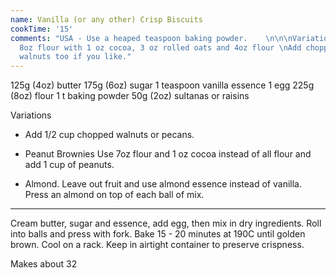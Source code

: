 ```yaml
---
name: Vanilla (or any other) Crisp Biscuits
cookTime: '15'
comments: "USA - Use a heaped teaspoon baking powder.    \n\n\nVariation by AW\nSubstitute
  8oz flour with 1 oz cocoa, 3 oz rolled oats and 4oz flour \nAdd chopped pecans or
  walnuts too if you like."
---
```


125g (4oz) butter
175g (6oz) sugar
1 teaspoon vanilla essence
1 egg
225g (8oz) flour
1 t baking powder
50g (2oz) sultanas or raisins


Variations
- Add 1/2 cup chopped walnuts or pecans.

- Peanut Brownies Use 7oz flour and 1 oz cocoa instead of all flour and add 1 cup of peanuts. 

- Almond.  Leave out fruit and use almond essence instead of vanilla.  Press an almond on top of each ball of mix.

---

Cream butter, sugar and essence, add egg, then mix in dry ingredients.  Roll into balls and press with fork.  Bake 15 - 20 minutes at 190C until golden brown.  Cool on a rack.  Keep in airtight container to preserve crispness.  

Makes about 32

